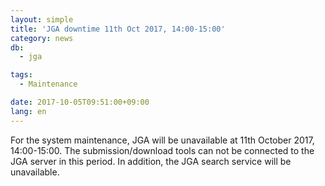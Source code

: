 ```yaml
---
layout: simple
title: 'JGA downtime 11th Oct 2017, 14:00-15:00'
category: news
db:
  - jga

tags:
  - Maintenance

date: 2017-10-05T09:51:00+09:00
lang: en
---
```


<p>For the system maintenance, JGA will be unavailable at 11th October 2017, 14:00-15:00. The submission/download tools can not be connected to the JGA server in this period. In addition, the JGA search service will be unavailable.</p>
